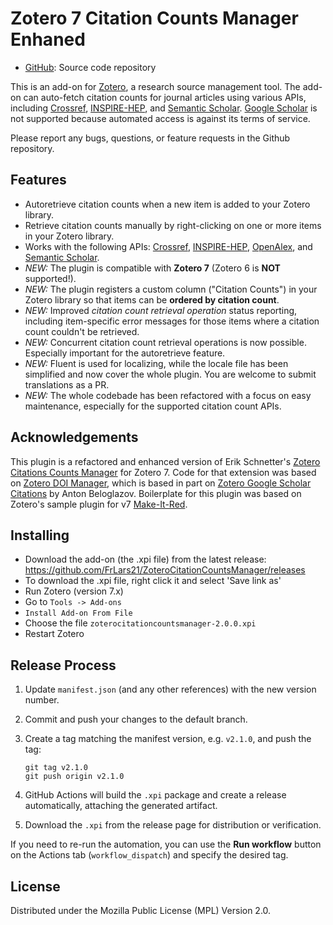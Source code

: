 # Zotero 7 Citation Counts Manager Enhaned

- [GitHub](https://github.com/FrLars21/ZoteroCitationCountsManager): Source
  code repository

This is an add-on for [Zotero](https://www.zotero.org), a research source management tool. The add-on can auto-fetch citation counts for journal articles using various APIs, including [Crossref](https://www.crossref.org), [INSPIRE-HEP](https://inspirehep.net), and [Semantic Scholar](https://www.semanticscholar.org). [Google Scholar](https://scholar.google.com) is not supported because automated access is against its terms of service.

Please report any bugs, questions, or feature requests in the Github repository.

## Features

- Autoretrieve citation counts when a new item is added to your Zotero library.
- Retrieve citation counts manually by right-clicking on one or more items in your Zotero library.
- Works with the following APIs: [Crossref](https://www.crossref.org), [INSPIRE-HEP](https://inspirehep.net), [OpenAlex](https://openalex.org), and [Semantic Scholar](https://www.semanticscholar.org).
- _NEW:_ The plugin is compatible with **Zotero 7** (Zotero 6 is **NOT** supported!).
- _NEW:_ The plugin registers a custom column ("Citation Counts") in your Zotero library so that items can be **ordered by citation count**.
- _NEW:_ Improved _citation count retrieval operation_ status reporting, including item-specific error messages for those items where a citation count couldn't be retrieved.
- _NEW:_ Concurrent citation count retrieval operations is now possible. Especially important for the autoretrieve feature.
- _NEW:_ Fluent is used for localizing, while the locale file has been simplified and now cover the whole plugin. You are welcome to submit translations as a PR.
- _NEW:_ The whole codebade has been refactored with a focus on easy maintenance, especially for the supported citation count APIs.

## Acknowledgements

This plugin is a refactored and enhanced version of Erik Schnetter's [Zotero Citations Counts Manager](https://github.com/eschnett/zotero-citationcounts) for Zotero 7. Code for that extension was based on [Zotero DOI Manager](https://github.com/bwiernik/zotero-shortdoi), which is based in part on [Zotero Google Scholar Citations](https://github.com/beloglazov/zotero-scholar-citations) by Anton Beloglazov.
Boilerplate for this plugin was based on Zotero's sample plugin for v7 [Make-It-Red](https://github.com/zotero/make-it-red).

## Installing

- Download the add-on (the .xpi file) from the latest release: <https://github.com/FrLars21/ZoteroCitationCountsManager/releases>
- To download the .xpi file, right click it and select 'Save link as'
- Run Zotero (version 7.x)
- Go to `Tools -> Add-ons`
- `Install Add-on From File`
- Choose the file `zoterocitationcountsmanager-2.0.0.xpi`
- Restart Zotero

## Release Process

1. Update `manifest.json` (and any other references) with the new version number.
2. Commit and push your changes to the default branch.
3. Create a tag matching the manifest version, e.g. `v2.1.0`, and push the tag:

   ```
   git tag v2.1.0
   git push origin v2.1.0
   ```

4. GitHub Actions will build the `.xpi` package and create a release automatically, attaching the generated artifact.
5. Download the `.xpi` from the release page for distribution or verification.

If you need to re-run the automation, you can use the **Run workflow** button on the Actions tab (`workflow_dispatch`) and specify the desired tag.

## License

Distributed under the Mozilla Public License (MPL) Version 2.0.

